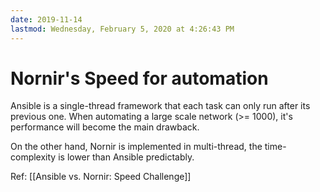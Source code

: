 ```yaml
---
date: 2019-11-14
lastmod: Wednesday, February 5, 2020 at 4:26:43 PM
---
```

# Nornir's Speed for automation

Ansible is a single-thread framework that each task can only run after its previous one. When automating a large scale network (>= 1000), it's performance will become the main drawback.

On the other hand, Nornir is implemented in multi-thread, the time-complexity is lower than Ansible predictably.

Ref: [[Ansible vs. Nornir: Speed Challenge]]

